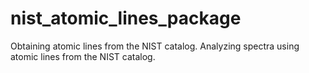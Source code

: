 # nist_atomic_lines_package
Obtaining atomic lines from the NIST catalog. Analyzing spectra using atomic lines from the NIST catalog.
